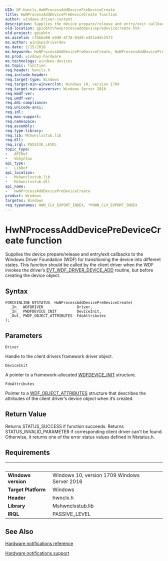 ```yaml
---
UID: NF:hwnclx.HwNProcessAddDevicePreDeviceCreate
title: HwNProcessAddDevicePreDeviceCreate function
author: windows-driver-content
description: Supplies the device prepare/release and entry/exit callbacks to the Windows Driver Foundation (WDF) for transitioning the device into different states.
old-location: gpiobtn\hwnprocessadddevicepredevicecreate.htm
old-project: gpiobtn
ms.assetid: c7bbba08-e9d0-4f78-93d8-e451e4dc2573
ms.author: windowsdriverdev
ms.date: 2/15/2018
ms.keywords: HwNProcessAddDevicePreDeviceCreate, HwNProcessAddDevicePreDeviceCreate function, gpiobtn.hwnprocessadddevicepredevicecreate, hwnclx/HwNProcessAddDevicePreDeviceCreate
ms.prod: windows-hardware
ms.technology: windows-devices
ms.topic: function
req.header: hwnclx.h
req.include-header: 
req.target-type: Windows
req.target-min-winverclnt: Windows 10, version 1709
req.target-min-winversvr: Windows Server 2016
req.kmdf-ver: 
req.umdf-ver: 
req.ddi-compliance: 
req.unicode-ansi: 
req.idl: 
req.max-support: 
req.namespace: 
req.assembly: 
req.type-library: 
req.lib: Mshwnclxstub.lib
req.dll: 
req.irql: PASSIVE_LEVEL
topic_type:
-	APIRef
-	kbSyntax
api_type:
-	LibDef
api_location:
-	Mshwnclxstub.lib
-	Mshwnclxstub.dll
api_name:
-	HwNProcessAddDevicePreDeviceCreate
product: Windows
targetos: Windows
req.typenames: HWN_CLX_EXPORT_INDEX, *PHWN_CLX_EXPORT_INDEX
---
```



# HwNProcessAddDevicePreDeviceCreate function
Supplies the device prepare/release and entry/exit callbacks to the Windows Driver Foundation (WDF) for transitioning the device into different states. This function should be called by the client driver when the WDF invokes the driver’s <a href="..\wdfdriver\nc-wdfdriver-evt_wdf_driver_device_add.md">EVT_WDF_DRIVER_DEVICE_ADD</a> routine, but before creating the device object.

## Syntax

````
FORCEINLINE NTSTATUS  HwNProcessAddDevicePreDeviceCreate(
  _In_  WDFDRIVER               Driver,
  _In_  PWDFDEVICE_INIT         DeviceInit,
  _Out_ PWDF_OBJECT_ATTRIBUTES  FdoAttributes
);
````

## Parameters

`Driver`

Handle to the client drivers framework driver object.

`DeviceInit`

A pointer to a framework-allocated <a href="https://msdn.microsoft.com/library/windows/hardware/ff546951">WDFDEVICE_INIT</a> structure.

`FdoAttributes`

Pointer to a <a href="..\wdfobject\ns-wdfobject-_wdf_object_attributes.md">WDF_OBJECT_ATTRIBUTES</a> structure that describes the attributes of the client driver’s device object when it’s created.


## Return Value

Returns STATUS_SUCCESS if function succeeds. Returns STATUS_INVALID_PARAMETER if corresponding client driver can't be found. Otherwise, it returns one of the error status values defined in Ntstatus.h.


## Requirements
| &nbsp; | &nbsp; |
| ---- |:---- |
| **Windows version** | Windows 10, version 1709 Windows Server 2016 |
| **Target Platform** | Windows |
| **Header** | hwnclx.h |
| **Library** | Mshwnclxstub.lib |
| **IRQL** | PASSIVE_LEVEL |

## See Also

<a href="https://msdn.microsoft.com/405ff6db-9bc0-42f3-a740-49dd3967a8b3">Hardware notifications reference</a>



<a href="https://msdn.microsoft.com/en-us/library/windows/hardware/dn789335">Hardware notifications support</a>